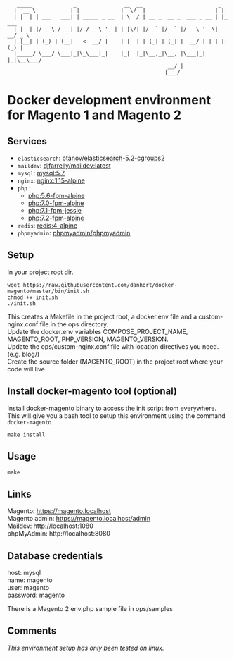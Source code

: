  ```
    _____             _               __  __                        _        
   |  __ \           | |             |  \/  |                      | |       
   | |  | | ___   ___| | _____ _ __  | \  / | __ _  __ _  ___ _ __ | |_ ___  
   | |  | |/ _ \ / __| |/ / _ \ '__| | |\/| |/ _` |/ _` |/ _ \ '_ \| __/ _ \ 
   | |__| | (_) | (__|   <  __/ |    | |  | | (_| | (_| |  __/ | | | || (_) |
   |_____/ \___/ \___|_|\_\___|_|    |_|  |_|\__,_|\__, |\___|_| |_|\__\___/ 
                                                    __/ |                    
                                                   |___/                   
```
# Docker development environment for Magento 1 and Magento 2

## Services
* `elasticsearch`: [ptanov/elasticsearch-5.2-cgroups2](https://github.com/danhort/docker-magento2/blob/master/elasticsearch/Dockerfile)
* `maildev`: [djfarrelly/maildev:latest](https://hub.docker.com/r/djfarrelly/maildev/)
* `mysql`: [mysql:5.7](https://store.docker.com/images/mysql)
* `nginx`: [nginx:1.15-alpine](https://github.com/danhort/docker-magento2/blob/master/nginx/Dockerfile)
* `php` : 
    - [php:5.6-fpm-alpine](https://github.com/danhort/docker-magento2/blob/master/php/5.6/Dockerfile)
    - [php:7.0-fpm-alpine](https://github.com/danhort/docker-magento2/blob/master/php/7.0/Dockerfile)
    - [php:7.1-fpm-jessie](https://github.com/danhort/docker-magento2/blob/master/php/7.1/Dockerfile)
    - [php:7.2-fpm-alpine](https://github.com/danhort/docker-magento2/blob/master/php/7.2/Dockerfile)
* `redis`: [redis:4-alpine](https://store.docker.com/images/redis)
* `phpmyadmin`: [phpmyadmin/phpmyadmin](https://github.com/danhort/docker-magento2/blob/master/phpmyadmin/Dockerfile)

## Setup
In your project root dir.
```
wget https://raw.githubusercontent.com/danhort/docker-magento/master/bin/init.sh
chmod +x init.sh
./init.sh
```
This creates a Makefile in the project root, a docker.env file and a custom-nginx.conf file in the ops directory.  
Update the docker.env variables COMPOSE_PROJECT_NAME, MAGENTO_ROOT, PHP_VERSION, MAGENTO_VERSION.   
Update the ops/custom-nginx.conf file with location directives you need. (e.g. blog/)   
Create the source folder (MAGENTO_ROOT) in the project root where your code will live.

## Install docker-magento tool (optional)
Install docker-magento binary to access the init script from everywhere.   
This will give you a bash tool to setup this environment using the command `docker-magento`
```
make install
```

## Usage
```
make
```

## Links
Magento: https://magento.localhost  
Magento admin: https://magento.localhost/admin   
Maildev: http://localhost:1080  
phpMyAdmin: http://localhost:8080

## Database credentials
host: mysql   
name: magento   
user: magento   
password: magento   

There is a Magento 2 env.php sample file in ops/samples

## Comments
*This environment setup has only been tested on linux.*
